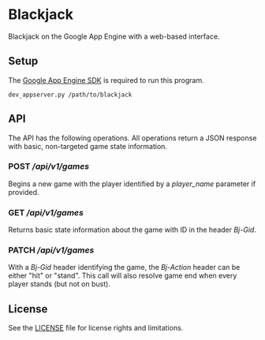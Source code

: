 # Blackjack

Blackjack on the Google App Engine with a web-based interface.

## Setup
The [Google App Engine SDK](https://cloud.google.com/appengine/downloads) is 
required to run this program.

    dev_appserver.py /path/to/blackjack

## API

The API has the following operations. All operations return a JSON response with basic, non-targeted game state information.

### POST */api/v1/games*
Begins a new game with the player identified by a *player_name* parameter if provided.

### GET */api/v1/games*
Returns basic state information about the game with ID in the header *Bj-Gid*.

### PATCH */api/v1/games*
With a *Bj-Gid* header identifying the game, the *Bj-Action* header can be either "hit" or "stand". This call will also resolve game end when every player stands (but not on bust).

## License

See the [LICENSE](LICENSE.md) file for license rights and limitations.